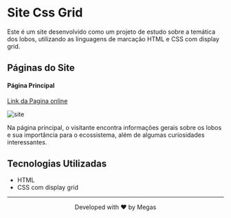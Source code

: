 # Site Css Grid
Este é um site desenvolvido como um projeto de estudo sobre a temática dos lobos, utilizando as linguagens de marcação HTML e CSS com display grid.

## Páginas do Site

#### Página Principal

[Link da Pagina online](https://megas-mdn.github.io/SiteComCssGrid/)

![site](https://i.imgur.com/IEtojz2.png)

Na página principal, o visitante encontra informações gerais sobre os lobos e sua importância para o ecossistema, além de algumas curiosidades interessantes.

## Tecnologias Utilizadas
- HTML
- CSS com display grid

<hr>
<p align="center">
Developed with ❤️ by Megas
</p>

